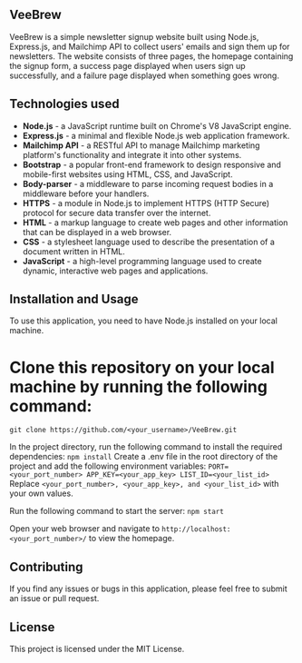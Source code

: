 ## VeeBrew

VeeBrew is a simple newsletter signup website built using Node.js, Express.js, and Mailchimp API to collect users' emails and sign them up for newsletters. The website consists of three pages, the homepage containing the signup form, a success page displayed when users sign up successfully, and a failure page displayed when something goes wrong.

## Technologies used

- **Node.js** - a JavaScript runtime built on Chrome's V8 JavaScript engine.
- **Express.js** - a minimal and flexible Node.js web application framework.
- **Mailchimp API** - a RESTful API to manage Mailchimp marketing platform's functionality and integrate it into other systems.
- **Bootstrap** - a popular front-end framework to design responsive and mobile-first websites using HTML, CSS, and JavaScript.
- **Body-parser** - a middleware to parse incoming request bodies in a middleware before your handlers.
- **HTTPS** - a module in Node.js to implement HTTPS (HTTP Secure) protocol for secure data transfer over the internet.
- **HTML** - a markup language to create web pages and other information that can be displayed in a web browser.
- **CSS** - a stylesheet language used to describe the presentation of a document written in HTML.
- **JavaScript** - a high-level programming language used to create dynamic, interactive web pages and applications.

## Installation and Usage

To use this application, you need to have Node.js installed on your local machine.

# Clone this repository on your local machine by running the following command:
`git clone https://github.com/<your_username>/VeeBrew.git`

In the project directory, run the following command to install the required dependencies:
`npm install`
Create a .env file in the root directory of the project and add the following environment variables:
`PORT=<your_port_number>
APP_KEY=<your_app_key>
LIST_ID=<your_list_id>`
Replace `<your_port_number>, <your_app_key>, and <your_list_id>` with your own values.

Run the following command to start the server:
`npm start`

Open your web browser and navigate to `http://localhost:<your_port_number>/` to view the homepage.

## Contributing
If you find any issues or bugs in this application, please feel free to submit an issue or pull request.

## License
This project is licensed under the MIT License.
